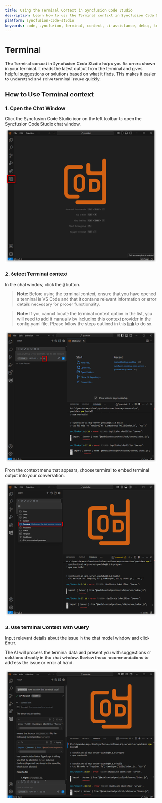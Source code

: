 ```yaml
---
title: Using the Terminal Context in Syncfusion Code Studio
description: Learn how to use the Terminal context in Syncfusion Code Studio to debug and resolve terminal errors efficiently with AI-powered suggestions.
platform: syncfusion-code-studio
keywords: code, syncfusion, terminal, context, ai-assistance, debug, terminal-errors, developer-tools
---
```


# Terminal

The Terminal context in Syncfusion Code Studio helps you fix errors shown in your terminal. It reads the latest output from the terminal and gives helpful suggestions or solutions based on what it finds. This makes it easier to understand and solve terminal issues quickly.



## How to Use Terminal context

### 1. Open the Chat Window

Click the Syncfusion Code Studio icon on the left toolbar to open the Syncfusion Code Studio chat window.

<img src="../feature-images/terminal_chat_open.png" alt="open chat" />


### 2. Select Terminal context

In the chat window, click the `@` button.

> **Note:** Before using the terminal context, ensure that you have opened a terminal in VS Code and that it contains relevant information or error details necessary for proper functionality.

> **Note:** If you cannot locate the terminal context option in the list, you will need to add it manually by including this context provider in the config.yaml file. Please follow the steps outlined in this [link](https://help.syncfusioncody.com/syncfusion-code-studio/features/context-providers/add-more-contextproviders/How-to-configure-more-contextproviders) to do so.

<img src="../feature-images/terminal_clickcontext.png" alt="Click context menu" />

From the context menu that appears, choose terminal to embed terminal output into your conversation.



<img src="../feature-images/terminal_context_open.png" alt="open context menu" />



### 3. Use terminal Context with Query

Input relevant details about the issue in the chat model window and click Enter.

The AI will process the terminal data and present you with suggestions or solutions directly in the chat window. Review these recommendations to address the issue or error at hand.

<img src="../feature-images/terminal_output.png" alt="terminal response"  />